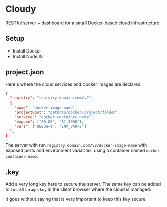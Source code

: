 # Cloudy

RESTful server + dashboard for a small Docker-based cloud infrastructure

## Setup

- Install Docker
- Install NodeJS

## project.json

Here's where the cloud services and docker images are declared

```json
{
  "registry": "registry.domain.com/v2",
  {
    "name": "docker-image-name",
    "projectRoot": "path/to/docker/project/folder",
    "service": "docker-container-name",
    "expose": ["80:80", "81:3000"],
    "vars": ["DEBUG=1", "ENV_VAR=2"]
  },
}
```

The server with run `registry.domain.com/v2/docker-image-name` with exposed ports and environment variables, using a container named `docker-container-name`.

## .key

Add a very long key here to secure the server.
The same key can be added to `localStorage.key` in the client browser where the cloud is managed.

It goes without saying that is very important to keep this key secure.
